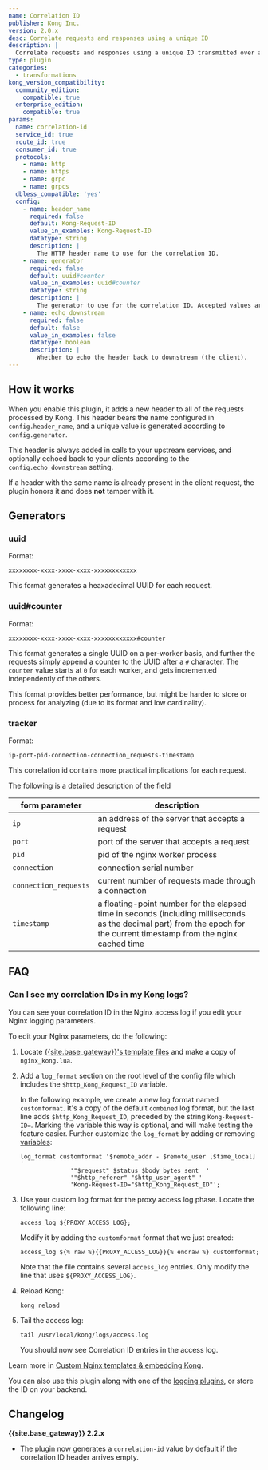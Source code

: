 ```yaml
---
name: Correlation ID
publisher: Kong Inc.
version: 2.0.x
desc: Correlate requests and responses using a unique ID
description: |
  Correlate requests and responses using a unique ID transmitted over an HTTP header.
type: plugin
categories:
  - transformations
kong_version_compatibility:
  community_edition:
    compatible: true
  enterprise_edition:
    compatible: true
params:
  name: correlation-id
  service_id: true
  route_id: true
  consumer_id: true
  protocols:
    - name: http
    - name: https
    - name: grpc
    - name: grpcs
  dbless_compatible: 'yes'
  config:
    - name: header_name
      required: false
      default: Kong-Request-ID
      value_in_examples: Kong-Request-ID
      datatype: string
      description: |
        The HTTP header name to use for the correlation ID.
    - name: generator
      required: false
      default: uuid#counter
      value_in_examples: uuid#counter
      datatype: string
      description: |
        The generator to use for the correlation ID. Accepted values are `uuid`, `uuid#counter`, and `tracker`. See [Generators](#generators).
    - name: echo_downstream
      required: false
      default: false
      value_in_examples: false
      datatype: boolean
      description: |
        Whether to echo the header back to downstream (the client).
---
```


## How it works

When you enable this plugin, it adds a new header to all of the requests processed by Kong. This header bears the name configured in `config.header_name`, and a unique value is generated according to `config.generator`.

This header is always added in calls to your upstream services, and optionally echoed back to your clients according to the `config.echo_downstream` setting.

If a header with the same name is already present in the client request, the plugin honors it and does **not** tamper with it.

## Generators

### uuid

Format:
```
xxxxxxxx-xxxx-xxxx-xxxx-xxxxxxxxxxxx
```

This format generates a heaxadecimal UUID for each request.
### uuid#counter

Format:
```
xxxxxxxx-xxxx-xxxx-xxxx-xxxxxxxxxxxx#counter
```

This format generates a single UUID on a per-worker basis, and further the requests simply append a counter to the UUID after a `#` character. The `counter` value starts at `0` for each worker, and gets incremented independently of the others.

This format provides better performance, but might be harder to store or process for analyzing (due to its format and low cardinality).

### tracker

Format:
```
ip-port-pid-connection-connection_requests-timestamp
```

This correlation id contains more practical implications for each request.

The following is a detailed description of the field

form parameter      | description
---                 | ---
`ip` | an address of the server that accepts a request
`port` | port of the server that accepts a request
`pid` | pid of the nginx worker process
`connection` | connection serial number
`connection_requests` | current number of requests made through a connection
`timestamp` | a floating-point number for the elapsed time in seconds (including milliseconds as the decimal part) from the epoch for the current timestamp from the nginx cached time

## FAQ

### Can I see my correlation IDs in my Kong logs?

You can see your correlation ID in the Nginx access log if you edit your Nginx logging parameters.

To edit your Nginx parameters, do the following:

1. Locate [{{site.base_gateway}}'s template files](/gateway/latest/reference/configuration/#custom-nginx-templates) and make a copy of `nginx_kong.lua`.
1. Add a `log_format` section on the root level of the config file which includes the
  `$http_Kong_Request_ID` variable.

   In the following example, we create a new log format named `customformat`.
   It's a copy of the default `combined` log format, but the last line adds
   `$http_Kong_Request_ID`, preceded by the string `Kong-Request-ID=`.
   Marking the variable this way is optional, and will make testing the feature easier.
   Further customize the `log_format` by adding or removing
   [variables](http://nginx.org/en/docs/http/ngx_http_log_module.html):

   ```
   log_format customformat '$remote_addr - $remote_user [$time_local] '
                 '"$request" $status $body_bytes_sent  '
                 '"$http_referer" "$http_user_agent" '
                 'Kong-Request-ID="$http_Kong_Request_ID"';
   ```

1. Use your custom log format for the proxy access log phase. Locate the following line:

   ```
   access_log ${PROXY_ACCESS_LOG};
   ```

     Modify it by adding the `customformat` format that we just created:

   ```
   access_log ${% raw %}{{PROXY_ACCESS_LOG}}{% endraw %} customformat;
   ```

     Note that the file contains several `access_log` entries. Only modify the line
     that uses `${PROXY_ACCESS_LOG}`.

2. Reload Kong:

   ```
   kong reload
   ```

3. Tail the access log:

   ```
   tail /usr/local/kong/logs/access.log
   ```

   You should now see Correlation ID entries in the access log.

Learn more in [Custom Nginx templates & embedding Kong](/gateway/latest/reference/configuration/#custom-nginx-templates--embedding-kong).

You can also use this plugin along with one of the [logging plugins](/hub/#logging), or store the ID on your backend.

## Changelog

**{{site.base_gateway}} 2.2.x**
* The plugin now generates a `correlation-id` value by default if the correlation ID header arrives empty.
